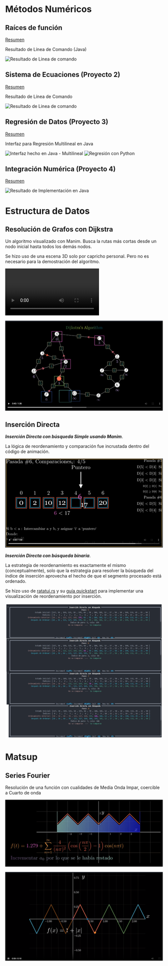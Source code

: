 # Métodos Numéricos
## Raíces de función
[Resumen](resumen/Pry1_raices_de_función/readme.md)

Resultado de Línea de Comando (Java)

![Resultado de Linea de comando](resumen/Pry2_Sistemas%20de%20Ecuación/image%20java.png)

## Sistema de Ecuaciones (Proyecto 2)
[Resumen](resumen/Pry2_Sistemas%20de%20Ecuación/readme.md)

Resultado de Línea de Comando

![Resultado de Linea de comando](resumen/Pry2_Sistemas%20de%20Ecuación/image%20java.png)

## Regresión de Datos (Proyecto 3)
[Resumen](resumen/Pry3_Regresión/readme.md)

Interfaz para Regresión Multilineal en Java

![Interfaz hecho en Java - Multilineal](resumen/Pry3_Regresión/Java_multiline.png)
![Regresión con Python](resumen/Pry3_Regresión/Python_poly.png)

## Integración Numérica (Proyecto 4)
[Resumen](resumen/Pry4_Integración/readme.md)

![Resultado de Implementación en Java](resumen/Pry4_Integración/java_integracion.png)


# Estructura de Datos

## Resolución de Grafos con Dijkstra

Un algoritmo visualizado con Manim. Busca la rutas más cortas desde un nodo inicial hasta todos los demás nodos.

Se hizo uso de una escena 3D solo por capricho personal. Pero no es necesario para la demostración del algoritmo.

![Dijkstra - Graph resolution video](python\estructura_datos\Manim_Dijkstra%20Final.mp4)

![Dijkstra - Image of video](python\estructura_datos\image_dijkstra.png)

## Inserción Directa
***Inserción Directa con búsqueda Simple usando Manim***. 

La lógica de reordenamiento y comparación fue incrustada dentro del código de animación.

![Inserción Directa con búsqueda Simple](resumen\estructura_datos\insercion_directa_simple.png)


***Inserción Directa con búsqueda binaria***. 

La estrategia de reordenamiento es exactamente el mismo (conceptualmente), solo que la estrategia para resolver la búsqueda del índice de inserción aprovecha el hecho de que el segmento procesado está ordenado.

Se hizo uso de [ratatui.rs](https://github.com/ratatui/ratatui) y su [guía quickstart](https://github.com/ratatui/ratatui?tab=readme-ov-file#quickstart) para implementar una visualización de reordenamiento por inserción.

![Insercion Directa con busqueda Binaria](resumen\estructura_datos\insercion_directa_binaria.png)


# Matsup
## Series Fourier

Resolución de una función con cualidades de Media Onda Impar, coercible a Cuarto de onda

![Photo](python/matsup/fourier/dumpster/finished%20screenshot.png)

![photo](python/matsup/fourier/dumpster/image%203.png)